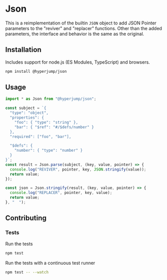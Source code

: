 Json
====

This is a reimplementation of the builtin `JSON` object to add JSON Pointer
parameters to the "reviver" and "replacer" functions. Other than the added
parameters, the interface and behavior is the same as the original.

Installation
------------
Includes support for node.js (ES Modules, TypeScript) and browsers.

```bash
npm install @hyperjump/json
```

Usage
-----

```javascript
import * as Json from "@hyperjump/json";

const subject = `{
  "type": "object",
  "properties": {
    "foo": { "type": "string" },
    "bar": { "$ref": "#/$defs/number" }
  },
  "required": ["foo", "bar"],

  "$defs": {
    "number": { "type": "number" }
  }
}`;
const result = Json.parse(subject, (key, value, pointer) => {
  console.log("REVIVER", pointer, key, JSON.stringify(value));
  return value;
});

const json = Json.stringify(result, (key, value, pointer) => {
  console.log("REPLACER", pointer, key, value);
  return value;
}, "  ");
```

Contributing
------------

### Tests

Run the tests

```bash
npm test
```

Run the tests with a continuous test runner
```bash
npm test -- --watch
```
